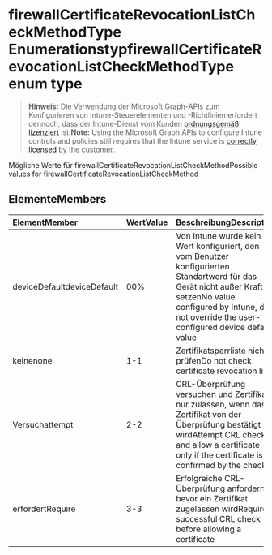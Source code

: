 # <a name="firewallcertificaterevocationlistcheckmethodtype-enum-type"></a><span data-ttu-id="fc73b-101">firewallCertificateRevocationListCheckMethodType Enumerationstyp</span><span class="sxs-lookup"><span data-stu-id="fc73b-101">firewallCertificateRevocationListCheckMethodType enum type</span></span>

> <span data-ttu-id="fc73b-102">**Hinweis:** Die Verwendung der Microsoft Graph-APIs zum Konfigurieren von Intune-Steuerelementen und -Richtlinien erfordert dennoch, dass der Intune-Dienst vom Kunden [ordnungsgemäß lizenziert](https://go.microsoft.com/fwlink/?linkid=839381) ist.</span><span class="sxs-lookup"><span data-stu-id="fc73b-102">**Note:** Using the Microsoft Graph APIs to configure Intune controls and policies still requires that the Intune service is [correctly licensed](https://go.microsoft.com/fwlink/?linkid=839381) by the customer.</span></span>

<span data-ttu-id="fc73b-103">Mögliche Werte für firewallCertificateRevocationListCheckMethod</span><span class="sxs-lookup"><span data-stu-id="fc73b-103">Possible values for firewallCertificateRevocationListCheckMethod</span></span>
## <a name="members"></a><span data-ttu-id="fc73b-104">Elemente</span><span class="sxs-lookup"><span data-stu-id="fc73b-104">Members</span></span>
|<span data-ttu-id="fc73b-105">Element</span><span class="sxs-lookup"><span data-stu-id="fc73b-105">Member</span></span>|<span data-ttu-id="fc73b-106">Wert</span><span class="sxs-lookup"><span data-stu-id="fc73b-106">Value</span></span>|<span data-ttu-id="fc73b-107">Beschreibung</span><span class="sxs-lookup"><span data-stu-id="fc73b-107">Description</span></span>|
|:---|:---|:---|
|<span data-ttu-id="fc73b-108">deviceDefault</span><span class="sxs-lookup"><span data-stu-id="fc73b-108">deviceDefault</span></span>|<span data-ttu-id="fc73b-109">0</span><span class="sxs-lookup"><span data-stu-id="fc73b-109">0%</span></span>|<span data-ttu-id="fc73b-110">Von Intune wurde kein Wert konfiguriert, den vom Benutzer konfigurierten Standartwerd für das Gerät nicht außer Kraft setzen</span><span class="sxs-lookup"><span data-stu-id="fc73b-110">No value configured by Intune, do not override the user-configured device default value</span></span>|
|<span data-ttu-id="fc73b-111">keine</span><span class="sxs-lookup"><span data-stu-id="fc73b-111">none</span></span>|<span data-ttu-id="fc73b-112">1</span><span class="sxs-lookup"><span data-stu-id="fc73b-112">-1</span></span>|<span data-ttu-id="fc73b-113">Zertifikatsperrliste nicht prüfen</span><span class="sxs-lookup"><span data-stu-id="fc73b-113">Do not check certificate revocation list</span></span>|
|<span data-ttu-id="fc73b-114">Versuch</span><span class="sxs-lookup"><span data-stu-id="fc73b-114">attempt</span></span>|<span data-ttu-id="fc73b-115">2</span><span class="sxs-lookup"><span data-stu-id="fc73b-115">-2</span></span>|<span data-ttu-id="fc73b-116">CRL-Überprüfung versuchen und Zertifikat nur zulassen, wenn das Zertifikat von der Überprüfung bestätigt wird</span><span class="sxs-lookup"><span data-stu-id="fc73b-116">Attempt CRL check and allow a certificate only if the certificate is confirmed by the check</span></span>|
|<span data-ttu-id="fc73b-117">erfordert</span><span class="sxs-lookup"><span data-stu-id="fc73b-117">Require</span></span>|<span data-ttu-id="fc73b-118">3</span><span class="sxs-lookup"><span data-stu-id="fc73b-118">-3</span></span>|<span data-ttu-id="fc73b-119">Erfolgreiche CRL-Überprüfung anfordern, bevor ein Zertifikat zugelassen wird</span><span class="sxs-lookup"><span data-stu-id="fc73b-119">Require a successful CRL check before allowing a certificate</span></span>|








